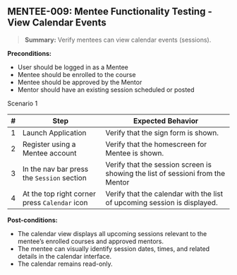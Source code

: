 ## **MENTEE-009:** Mentee Functionality Testing - View Calendar Events  

> **Summary:** Verify mentees can view calendar events (sessions).  <br>

**Preconditions:**   
- User should be logged in as a Mentee
- Mentee should be enrolled to the course
- Mentee should be approved by the Mentor
- Mentor should have an existing session scheduled or posted

Scenario 1 

 | \# | Step | Expected Behavior | 
 |----|------|-------------------| 
 |  1 |  Launch Application    | Verify that the sign form is shown.   | 
 |  2 |  Register using a Mentee account   | Verify that the homescreen for Mentee is shown.  | 
 |  3 |  In the nav bar press the `Session` section    | Verify that the session screen is showing the list of sessioni from the Mentor   |  
 |  4 |  At the top right corner press `Calendar` icon   | Verify that the calendar with the list of upcoming session is displayed.   | 

 
**Post-conditions:**  

 - The calendar view displays all upcoming sessions relevant to the mentee’s enrolled courses and approved mentors.
 -  The mentee can visually identify session dates, times, and related details in the calendar interface.
 -  The calendar remains read-only.
